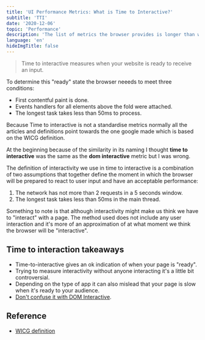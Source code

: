```yaml
---
title: 'UI Performance Metrics: What is Time to Interactive?'
subtitle: 'TTI'
date: '2020-12-06'
topic: 'Performance'
description: 'The list of metrics the browser provides is longer than what I thought and hopefully I can summarise in here what they represent. TLDR; Web-core-vitals.'
language: 'en'
hideImgTitle: false
---
```


> Time to interactive measures when your website is ready to receive an input.

To determine this "ready" state the browser neeeds to meet three conditions:

- First contentful paint is done.
- Events handlers for all elements above the fold were attached.
- The longest task takes less than 50ms to process.

Because Time to interactive is not a standardise metrics normally all the articles and definitions point towards the one google made which is based on the WICG definition.

At the beginning because of the similarity in its naming I thought **time to interactive** was the same as the **dom interactive** metric but I was wrong.

The definition of interactivity we use in time to interactive is a combination of two assumptions that together define the moment in which the browser will be prepared to react to user input and have an acceptable performance:

1.  The network has not more than 2 requests in a 5 seconds window.
2.  The longest task takes less than 50ms in the main thread.

Something to note is that although interactivity might make us think we have to "interact" with a page. The method used does not include any user interaction and it's more of an approximation of at what moment we think the browser will be "interactive".

## Time to interaction takeaways

- Time-to-interactive gives an ok indication of when your page is "ready".
- Trying to measure interactivity without anyone interacting it's a little bit controversial.
- Depending on the type of app it can also mislead that your page is slow when it's ready to your audience.
- [Don't confuse it with DOM Interactive](/2020/ui-performance-metrics-tti-vs-domInteractive/).

## Reference

- [WICG definition](https://github.com/WICG/time-to-interactive#definition)

